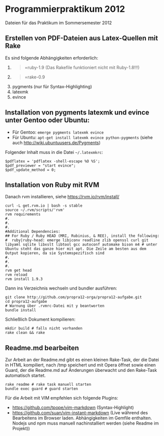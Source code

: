 Programmierpraktikum 2012
===========
Dateien für das Praktikum im Sommersemester 2012

Erstellen von PDF-Dateien aus Latex-Quellen mit Rake
-----

Es sind folgende Abhängigkeiten erforderlich:

1. >=ruby-1.9 (Das Rakefile funktioniert nicht mit Ruby-1.8!!!)
2. >=rake-0.9
3. pygments (nur für Syntax-Highlighting)
4. latexmk
5. evince

Installation von pygments latexmk und evince unter Gentoo oder Ubuntu:
-------------------------------------

- Für Gentoo: `emerge pygments latexmk evince`
- Für Ubuntu: `apt-get install latexmk evince python-pygments` (siehe auch http://wiki.ubuntuusers.de/Pygments)

Folgender Inhalt muss in die Datei `~/.latexmkrc`:

    $pdflatex = 'pdflatex -shell-escape %O %S';
    $pdf_previewer = "start evince";
    $pdf_update_method = 0;

Installation von Ruby mit RVM
--------------------

Danach rvm installieren, siehe https://rvm.io/rvm/install/

    curl -L get.rvm.io | bash -s stable
    source ~/.rvm/scripts/'rvm'
    rvm requirements
    #.
    #.
    #.
    #Additional Dependencies:
    ## For Ruby / Ruby HEAD (MRI, Rubinius, & REE), install the following:
    #  ruby|ruby-head: emerge libiconv readline zlib openssl curl git libyaml sqlite libxslt libtool gcc autoconf automake bison m4 # unter Ubuntu steht das ganze hier mit apt. Die Zeile am besten aus dem Output kopieren, da sie Systemspezifisch sind
    #.
    #.
    #.
    rvm get head
    rvm reload
    rvm install 1.9.3

Dann ins Verzeichnis wechseln und bundler ausführen:

    git clone http://github.com/propra12-orga/propra12-aufgabe.git
    cd propra12-aufgabe
    # Warnung über .rvmrc-Datei mit y beantworten
    bundle install

Schließlich Dokument kompilieren:

    mkdir build # falls nicht vorhanden
    rake clean && rake


Readme.md bearbeiten
--------------------
Zur Arbeit an der Readme.md gibt es einen kleinen Rake-Task, der die Datei in HTML kompiliert, nach /tmp speichert und mit Opera öffnet sowie einen Guard, der die Readme.md auf Änderungen überwacht und den Rake-Task automatisch startet.

    rake readme # rake task manuell starten
    bundle exec guard # guard starten

Für die Arbeit mit VIM empfehlen sich folgende Plugins:

* https://github.com/tpope/vim-markdown (Syntax-Highlight)
* https://github.com/suan/vim-instant-markdown (Live während des Bearbeitens im Browser laden. Abhängigkeiten im Gemfile enthalten. Nodejs und npm muss manuell nachinstalliert werden (siehe Readme im Projekt))
